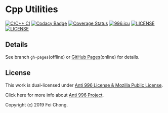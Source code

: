 # Cpp Utilities
[![C/C++ CI](https://github.com/ZgblKylin/Cpp-Utilities/workflows/C/C++%20CI/badge.svg)](https://github.com/ZgblKylin/Cpp-Utilities/actions)
[![Codacy Badge](https://api.codacy.com/project/badge/Grade/e491773949f64a2ab684c3769b0b4d81)](https://app.codacy.com/gh/ZgblKylin/Cpp-Utilities?utm_source=github.com&utm_medium=referral&utm_content=ZgblKylin/Cpp-Utilities&utm_campaign=Badge_Grade)
[![Coverage Status](https://coveralls.io/repos/github/ZgblKylin/Cpp-Utilities/badge.svg?branch=master)](https://coveralls.io/github/ZgblKylin/Cpp-Utilities?branch=master)
[![996.icu](https://img.shields.io/badge/link-996.icu-red.svg)](https://996.icu)
[![LICENSE](https://img.shields.io/badge/license-MPL-green.svg)](https://www.mozilla.org/en-US/MPL/)
[![LICENSE](https://img.shields.io/badge/license-Anti%20996-blue.svg)](https://github.com/996icu/996.ICU/blob/master/LICENSE)

## Details

See branch `gh-pages`(offline) or [GitHub Pages](https://zgblkylin.github.io/Cpp-Utilities)(online) for details.

## License

This work is dual-licensed under [Anti 996 License & Mozilla Public License](LICENSE).

Click here for more info about [Anti 996 Project](https://996.icu/#/en_US).

Copyright (c) 2019 Fei Chong.
